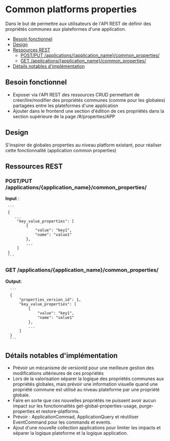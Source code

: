 # Common platforms properties

Dans le but de permettre aux utilisateurs de l'API REST de définir des propriétés communes aux plateformes d'une application.

<!-- toc -->
- [Besoin fonctionnel](#besoin-fonctionnel)
- [Design](#design)
- [Ressources REST](#ressources-rest)
    * [POST/PUT /applications/{application_name}/common_properties/](#post-applicationsapplication_namecommon_properties)
    * [GET /applications/{application_name}/common_properties/](#get-applicationsapplication_namecommon_properties)
- [Détails notables d'implémentation](#details-notables-dimplementation)
<!-- tocstop -->

## Besoin fonctionnel

- Exposer via l'API REST des ressources CRUD permettant de créer/lire/modifier des propriétés communes (comme pour les globales) partagées entre les plateformes d'une application
- Ajouter dans le frontend une section d'édition de ces propriétés dans la section supérieure de la page /#/properties/APP

## Design 

S'inspirer de globales properties au niveau platform existant, pour réaliser cette fonctionnalité (application common properties)

## Ressources REST
### POST/PUT /applications/{application_name}/common_properties/
**Input** :
     
     ```
     {
        ...
         "key_value_properties": [
             {
                 "value": "key1",
                 "name": "value1"
             },
             ...    
         ]
     }
     ```
 ### GET /applications/{application_name}/common_properties/
 **Output**:
      
      ```
      {
          "properties_version_id": 1,
          "key_value_properties": [
              {
                  "value": "key1",
                  "name": "value1"
              },
              ...    
          ]
      }
      ```
  ## Détails notables d'implémentation
 - Prévoir un mécanisme de versionId pour une meilleure gestion des modifications ultérieures de ces propriétés
 - Lors de la valorisation séparer la logique des propriétés communes aux propriétés globales, mais prévoir une information visuelle quand une propriété commune est utilisé au niveau plateforme par une propriété globale. 
 - Faire en sorte que ces nouvelles propriétés ne puissent avoir aucun impact sur les fonctionnalités get-global-properties-usage, purge-properties et restore-platforms.
 - Prévoir : ApplicationCommad, ApplicationQuery et réutiliser EventCommand pour les commands et events.
 - Ajout d'une nouvelle collection applications pour limiter les impacts et séparer la logique plateforme et la logique application.
